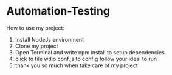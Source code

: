 # Automation-Testing
How to use my project:
1. Install NodeJs environment
2. Clone my project
3. Open Terminal and write npm install to setup dependencies.
4. click to file wdio.conf.js to config follow your ideal to run
5. thank you so much when take care of my project
